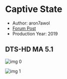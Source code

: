 # Captive State

* Author: aron7awol
* [Forum Post](https://www.avsforum.com/threads/bass-eq-for-filtered-movies.2995212/post-58123128)
* Production Year: 2019

## DTS-HD MA 5.1

![img 0](https://i.imgur.com/F6c5o5o.jpg)

![img 1](https://i.imgur.com/JbH0yLs.jpg)

